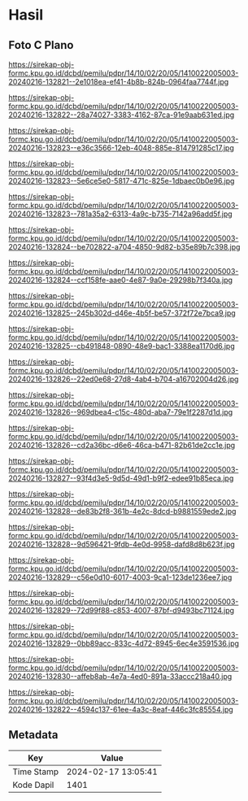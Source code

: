 # Hasil

## Foto C Plano

https://sirekap-obj-formc.kpu.go.id/dcbd/pemilu/pdpr/14/10/02/20/05/1410022005003-20240216-132821--2e1018ea-ef41-4b8b-824b-0964faa7744f.jpg

https://sirekap-obj-formc.kpu.go.id/dcbd/pemilu/pdpr/14/10/02/20/05/1410022005003-20240216-132822--28a74027-3383-4162-87ca-91e9aab631ed.jpg

https://sirekap-obj-formc.kpu.go.id/dcbd/pemilu/pdpr/14/10/02/20/05/1410022005003-20240216-132823--e36c3566-12eb-4048-885e-814791285c17.jpg

https://sirekap-obj-formc.kpu.go.id/dcbd/pemilu/pdpr/14/10/02/20/05/1410022005003-20240216-132823--5e6ce5e0-5817-471c-825e-1dbaec0b0e96.jpg

https://sirekap-obj-formc.kpu.go.id/dcbd/pemilu/pdpr/14/10/02/20/05/1410022005003-20240216-132823--781a35a2-6313-4a9c-b735-7142a96add5f.jpg

https://sirekap-obj-formc.kpu.go.id/dcbd/pemilu/pdpr/14/10/02/20/05/1410022005003-20240216-132824--be702822-a704-4850-9d82-b35e89b7c398.jpg

https://sirekap-obj-formc.kpu.go.id/dcbd/pemilu/pdpr/14/10/02/20/05/1410022005003-20240216-132824--ccf158fe-aae0-4e87-9a0e-29298b7f340a.jpg

https://sirekap-obj-formc.kpu.go.id/dcbd/pemilu/pdpr/14/10/02/20/05/1410022005003-20240216-132825--245b302d-d46e-4b5f-be57-372f72e7bca9.jpg

https://sirekap-obj-formc.kpu.go.id/dcbd/pemilu/pdpr/14/10/02/20/05/1410022005003-20240216-132825--cb491848-0890-48e9-bac1-3388ea1170d6.jpg

https://sirekap-obj-formc.kpu.go.id/dcbd/pemilu/pdpr/14/10/02/20/05/1410022005003-20240216-132826--22ed0e68-27d8-4ab4-b704-a16702004d26.jpg

https://sirekap-obj-formc.kpu.go.id/dcbd/pemilu/pdpr/14/10/02/20/05/1410022005003-20240216-132826--969dbea4-c15c-480d-aba7-79e1f2287d1d.jpg

https://sirekap-obj-formc.kpu.go.id/dcbd/pemilu/pdpr/14/10/02/20/05/1410022005003-20240216-132826--cd2a36bc-d6e6-46ca-b471-82b61de2cc1e.jpg

https://sirekap-obj-formc.kpu.go.id/dcbd/pemilu/pdpr/14/10/02/20/05/1410022005003-20240216-132827--93f4d3e5-9d5d-49d1-b9f2-edee91b85eca.jpg

https://sirekap-obj-formc.kpu.go.id/dcbd/pemilu/pdpr/14/10/02/20/05/1410022005003-20240216-132828--de83b2f8-361b-4e2c-8dcd-b9881559ede2.jpg

https://sirekap-obj-formc.kpu.go.id/dcbd/pemilu/pdpr/14/10/02/20/05/1410022005003-20240216-132828--9d596421-9fdb-4e0d-9958-dafd8d8b623f.jpg

https://sirekap-obj-formc.kpu.go.id/dcbd/pemilu/pdpr/14/10/02/20/05/1410022005003-20240216-132829--c56e0d10-6017-4003-9ca1-123de1236ee7.jpg

https://sirekap-obj-formc.kpu.go.id/dcbd/pemilu/pdpr/14/10/02/20/05/1410022005003-20240216-132829--72d99f88-c853-4007-87bf-d9493bc71124.jpg

https://sirekap-obj-formc.kpu.go.id/dcbd/pemilu/pdpr/14/10/02/20/05/1410022005003-20240216-132829--0bb89acc-833c-4d72-8945-6ec4e3591536.jpg

https://sirekap-obj-formc.kpu.go.id/dcbd/pemilu/pdpr/14/10/02/20/05/1410022005003-20240216-132830--affeb8ab-4e7a-4ed0-891a-33accc218a40.jpg

https://sirekap-obj-formc.kpu.go.id/dcbd/pemilu/pdpr/14/10/02/20/05/1410022005003-20240216-132822--4594c137-61ee-4a3c-8eaf-446c3fc85554.jpg


## Metadata

| Key        | Value               |
| ---------- | ------------------- |
| Time Stamp | 2024-02-17 13:05:41 |
| Kode Dapil | 1401                |



